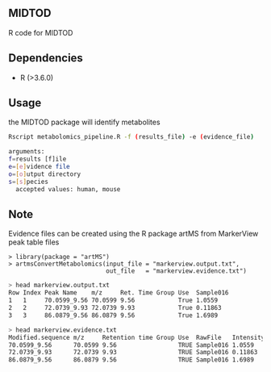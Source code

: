 ## MIDTOD
R code for MIDTOD

## Dependencies
- R (>3.6.0)  

## Usage
the MIDTOD package will identify metabolites  
```bash
Rscript metabolomics_pipeline.R -f (results_file) -e (evidence_file)

arguments:
f=results [f]ile
e=[e]vidence file
o=[o]utput directory
s=[s]pecies
  accepted values: human, mouse
```

## Note
Evidence files can be created using the R package artMS from MarkerView peak table
files
```{r}
> library(package = "artMS")
> artmsConvertMetabolomics(input_file = "markerview.output.txt",
                           out_file   = "markerview.evidence.txt")
```

```bash
> head markerview.output.txt
Row Index Peak Name    m/z     Ret. Time Group Use  Sample016
1   1	  70.0599_9.56 70.0599 9.56            True 1.0559
2   2	  72.0739_9.93 72.0739 9.93            True 0.11863
3   3	  86.0879_9.56 86.0879 9.56            True 1.6989

> head markerview.evidence.txt
Modified.sequence m/z     Retention time Group Use  RawFile   Intensity Proteins     Charge
70.0599_9.56      70.0599 9.56                 TRUE Sample016 1.0559    70.0599_9.56 1
72.0739_9.93      72.0739 9.93                 TRUE Sample016 0.11863	72.0739_9.93 1
86.0879_9.56      86.0879 9.56                 TRUE Sample016 1.6989    86.0879_9.56 1
```

